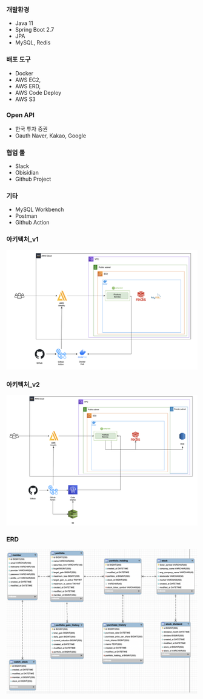 ### 개발환경
- Java 11
- Spring Boot 2.7
- JPA
- MySQL, Redis

### 배포 도구
- Docker
- AWS EC2, 
- AWS ERD, 
- AWS Code Deploy
- AWS S3

### Open API
- 한국 투자 증권
- Oauth Naver, Kakao, Google

### 협업 툴
- Slack
- Obisidian
- Github Project

### 기타
- MySQL Workbench
- Postman
- Github Action

### 아키텍처_v1
![아키텍처](./fineAnts_architecture.png)

### 아키텍처_v2
![아키텍처](./fineAnts_architecture_v2.png)

### ERD
![아키텍처](../ERD/ERD.png)